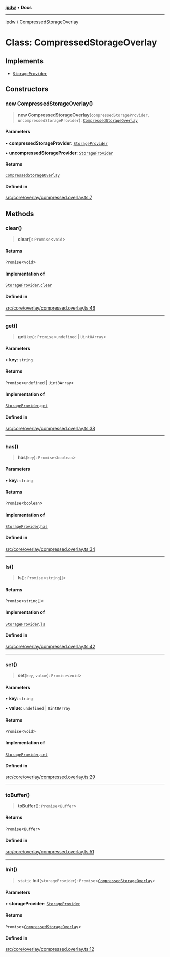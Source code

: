 [**ipdw**](../README.md) • **Docs**

***

[ipdw](../globals.md) / CompressedStorageOverlay

# Class: CompressedStorageOverlay

## Implements

- [`StorageProvider`](../interfaces/StorageProvider.md)

## Constructors

### new CompressedStorageOverlay()

> **new CompressedStorageOverlay**(`compressedStorageProvider`, `uncompressedStorageProvider`): [`CompressedStorageOverlay`](CompressedStorageOverlay.md)

#### Parameters

• **compressedStorageProvider**: [`StorageProvider`](../interfaces/StorageProvider.md)

• **uncompressedStorageProvider**: [`StorageProvider`](../interfaces/StorageProvider.md)

#### Returns

[`CompressedStorageOverlay`](CompressedStorageOverlay.md)

#### Defined in

[src/core/overlay/compressed.overlay.ts:7](https://github.com/ansi-code/ipdw/blob/d3334c70f49293ce3e0ff61a485778d41bda3a8d/src/core/overlay/compressed.overlay.ts#L7)

## Methods

### clear()

> **clear**(): `Promise`\<`void`\>

#### Returns

`Promise`\<`void`\>

#### Implementation of

[`StorageProvider`](../interfaces/StorageProvider.md).[`clear`](../interfaces/StorageProvider.md#clear)

#### Defined in

[src/core/overlay/compressed.overlay.ts:46](https://github.com/ansi-code/ipdw/blob/d3334c70f49293ce3e0ff61a485778d41bda3a8d/src/core/overlay/compressed.overlay.ts#L46)

***

### get()

> **get**(`key`): `Promise`\<`undefined` \| `Uint8Array`\>

#### Parameters

• **key**: `string`

#### Returns

`Promise`\<`undefined` \| `Uint8Array`\>

#### Implementation of

[`StorageProvider`](../interfaces/StorageProvider.md).[`get`](../interfaces/StorageProvider.md#get)

#### Defined in

[src/core/overlay/compressed.overlay.ts:38](https://github.com/ansi-code/ipdw/blob/d3334c70f49293ce3e0ff61a485778d41bda3a8d/src/core/overlay/compressed.overlay.ts#L38)

***

### has()

> **has**(`key`): `Promise`\<`boolean`\>

#### Parameters

• **key**: `string`

#### Returns

`Promise`\<`boolean`\>

#### Implementation of

[`StorageProvider`](../interfaces/StorageProvider.md).[`has`](../interfaces/StorageProvider.md#has)

#### Defined in

[src/core/overlay/compressed.overlay.ts:34](https://github.com/ansi-code/ipdw/blob/d3334c70f49293ce3e0ff61a485778d41bda3a8d/src/core/overlay/compressed.overlay.ts#L34)

***

### ls()

> **ls**(): `Promise`\<`string`[]\>

#### Returns

`Promise`\<`string`[]\>

#### Implementation of

[`StorageProvider`](../interfaces/StorageProvider.md).[`ls`](../interfaces/StorageProvider.md#ls)

#### Defined in

[src/core/overlay/compressed.overlay.ts:42](https://github.com/ansi-code/ipdw/blob/d3334c70f49293ce3e0ff61a485778d41bda3a8d/src/core/overlay/compressed.overlay.ts#L42)

***

### set()

> **set**(`key`, `value`): `Promise`\<`void`\>

#### Parameters

• **key**: `string`

• **value**: `undefined` \| `Uint8Array`

#### Returns

`Promise`\<`void`\>

#### Implementation of

[`StorageProvider`](../interfaces/StorageProvider.md).[`set`](../interfaces/StorageProvider.md#set)

#### Defined in

[src/core/overlay/compressed.overlay.ts:29](https://github.com/ansi-code/ipdw/blob/d3334c70f49293ce3e0ff61a485778d41bda3a8d/src/core/overlay/compressed.overlay.ts#L29)

***

### toBuffer()

> **toBuffer**(): `Promise`\<`Buffer`\>

#### Returns

`Promise`\<`Buffer`\>

#### Defined in

[src/core/overlay/compressed.overlay.ts:51](https://github.com/ansi-code/ipdw/blob/d3334c70f49293ce3e0ff61a485778d41bda3a8d/src/core/overlay/compressed.overlay.ts#L51)

***

### Init()

> `static` **Init**(`storageProvider`): `Promise`\<[`CompressedStorageOverlay`](CompressedStorageOverlay.md)\>

#### Parameters

• **storageProvider**: [`StorageProvider`](../interfaces/StorageProvider.md)

#### Returns

`Promise`\<[`CompressedStorageOverlay`](CompressedStorageOverlay.md)\>

#### Defined in

[src/core/overlay/compressed.overlay.ts:12](https://github.com/ansi-code/ipdw/blob/d3334c70f49293ce3e0ff61a485778d41bda3a8d/src/core/overlay/compressed.overlay.ts#L12)
